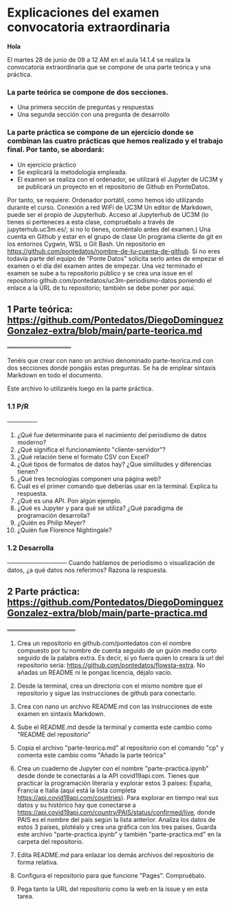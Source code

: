 # Explicaciones del examen convocatoria extraordinaria

**Hola**

El martes 28 de junio de 09 a 12 AM en el aula 14.1.4 se realiza la convocatoria extraordinaria que se compone de una parte teórica y una práctica.

### La parte teórica se compone de dos secciones.

- Una primera sección de preguntas y respuestas
- Una segunda sección con una pregunta de desarrollo

### La parte práctica se compone de un ejercicio donde se combinan las cuatro prácticas que hemos realizado y el trabajo final. Por tanto, se abordará:

- Un ejercicio práctico
- Se explicará la metodología empleada.
- El examen se realiza con el ordenador, se utilizará el Jupyter de UC3M y se publicará un proyecto en el repositorio de Github en PonteDatos.

Por tanto, se requiere:
Ordenador portátil, como hemos ido utilizando durante el curso.
Conexión a red WiFi de UC3M
Un editor de Markdown, puede ser el propio de Jupyterhub.
Acceso al Jupyterhub de UC3M (lo tienes si perteneces a esta clase, compruébalo a través de jupyterhub.uc3m.es/; si no lo tienes, coméntalo antes del examen.)
Una cuenta en Github y estar en el grupo de clase
Un programa cliente de git en los entornos Cygwin, WSL o Git Bash.
Un repositorio en https://github.com/pontedatos/nombre-de-tu-cuenta-de-github. Si no eres todavía parte del equipo de "Ponte Datos" solicita serlo antes de empezar el examen o el día del examen antes de empezar.
Una vez terminado el examen se sube a tu repositorio público y se crea una issue en el repositorio github.com/pontedatos/uc3m-periodismo-datos poniendo el enlace a la URL de tu repositorio; también se debe poner por aquí.

## 1 Parte teórica: https://github.com/Pontedatos/DiegoDominguezGonzalez-extra/blob/main/parte-teorica.md
═══════════════

Tenéis que crear con nano un archivo denominado parte-teorica.md con dos secciones donde pongáis estas preguntas. Se ha de emplear sintaxis Markdown en todo el documento.

Este archivo lo utilizaréis luego en la parte práctica.


### 1.1 P/R
───────

1. ¿Qué fue determinante para el nacimiento del periodismo de datos moderno?
2. ¿Qué significa el funcionamiento "cliente-servidor"?
3. ¿Qué relación tiene el formato CSV con Excel?
4. ¿Qué tipos de formatos de datos hay? ¿Que similitudes y diferencias tienen?
5. ¿Qué tres tecnologías componen una página web?
6. Cuál es el primer comando que deberías usar en la terminal. Explica tu respuesta.
7. ¿Qué es una API. Pon algún ejemplo.
8. ¿Qué es Jupyter y para qué se utiliza? ¿Qué paradigma de programación desarrolla?
9. ¿Quién es Philip Meyer?
10. ¿Quién fue Florence Nightingale?

### 1.2 Desarrolla
──────────────
Cuando hablamos de periodismo o visualización de datos, ¿a qué datos nos referimos? Razona la respuesta.

## 2 Parte práctica: https://github.com/Pontedatos/DiegoDominguezGonzalez-extra/blob/main/parte-practica.md
════════════════

1. Crea un repositorio en github.com/pontedatos con el nombre
compuesto por tu nombre de cuenta seguido de un guión medio corto seguido de la palabra extra. Es decir, si yo fuera quien lo creara la url del repositorio sería: https://github.com/pontedatos/flowsta-extra.
No añadas un README ni le pongas licencia, déjalo vacío.

2. Desde la terminal, crea un directorio con el mismo nombre que el repositorio y sigue las instrucciones de github para conectarlo.

3. Crea con nano un archivo README.md con las instrucciones de este examen en sintaxis Markdown.

4. Sube el README.md desde la terminal y comenta este cambio como "README del repositorio"

5. Copia el archivo "parte-teorica.md" al repositorio con el comando "cp" y comenta este cambio como "Añado la parte teórica"

6. Crea un cuaderno de Jupyter con el nombre "parte-practica.ipynb" desde donde te conectarás a la API covid19api.com. Tienes que practicar la programación literaria y explorar estos 3 países: España, Francia e Italia (aquí está la lista completa https://api.covid19api.com/countries). Para explorar en tiempo real sus datos y su histórico hay que conectarse a https://api.covid19api.com/country/PAIS/status/confirmed/live, donde PAIS es el nombre del país según la lista anterior. Analiza los datos de estos 3 países, plotéalo y crea una gráfica con los tres países. Guarda este archivo "parte-practica.ipynb" y también "parte-practica.md" en la carpeta del repositorio.

7. Edita README.md para enlazar los demás archivos del repositorio de forma relativa.

8. Configura el repositorio para que funcione "Pages". Compruébalo.

9. Pega tanto la URL del repositorio como la web en la issue y en esta tarea.
